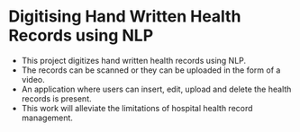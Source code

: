 # Digitising Hand Written Health Records using NLP
* This project digitizes hand written health records using NLP. 
* The records can be scanned or they can be uploaded in the form of a video. 
* An application where users can insert, edit, upload and delete the health records is present. 
* This work will alleviate the limitations of hospital health record management.
